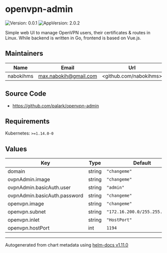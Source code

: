 # openvpn-admin

![Version: 0.0.1](https://img.shields.io/badge/Version-0.0.1-informational?style=flat-square) ![AppVersion: 2.0.2](https://img.shields.io/badge/AppVersion-2.0.2-informational?style=flat-square)

Simple web UI to manage OpenVPN users, their certificates & routes in Linux. While backend is written in Go, frontend is based on Vue.js.

## Maintainers

| Name | Email | Url |
| ---- | ------ | --- |
| nabokihms | <max.nabokih@gmail.com> | <github.com/nabokihms> |

## Source Code

* <https://github.com/palark/openvpn-admin>

## Requirements

Kubernetes: `>=1.14.0-0`

## Values

| Key | Type | Default | Description |
|-----|------|---------|-------------|
| domain | string | `"changeme"` |  |
| ovpnAdmin.image | string | `"changeme"` |  |
| ovpnAdmin.basicAuth.user | string | `"admin"` |  |
| ovpnAdmin.basicAuth.password | string | `"changeme"` |  |
| openvpn.image | string | `"changeme"` |  |
| openvpn.subnet | string | `"172.16.200.0/255.255.255.0"` |  |
| openvpn.inlet | string | `"HostPort"` |  |
| openvpn.hostPort | int | `1194` |  |

----------------------------------------------
Autogenerated from chart metadata using [helm-docs v1.11.0](https://github.com/norwoodj/helm-docs/releases/v1.11.0)
